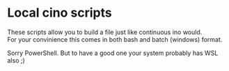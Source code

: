 Local cino scripts
==================

These scripts allow you to build a file just like continuous ino would.  
For your convinience this comes in both bash and batch (windows) format.

Sorry PowerShell. But to have a good one your system probably has WSL also ;)